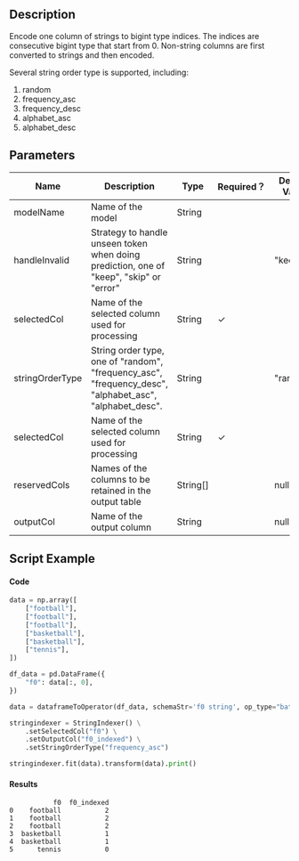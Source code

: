 ## Description
Encode one column of strings to bigint type indices.
 The indices are consecutive bigint type that start from 0.
 Non-string columns are first converted to strings and then encoded.
 
 Several string order type is supported, including:
 <ol>
 <li>random</li>
 <li>frequency_asc</li>
 <li>frequency_desc</li>
 <li>alphabet_asc</li>
 <li>alphabet_desc</li>
 </ol>

## Parameters
| Name | Description | Type | Required？ | Default Value |
| --- | --- | --- | --- | --- |
| modelName | Name of the model | String |  |  |
| handleInvalid | Strategy to handle unseen token when doing prediction, one of "keep", "skip" or "error" | String |  | "keep" |
| selectedCol | Name of the selected column used for processing | String | ✓ |  |
| stringOrderType | String order type, one of "random", "frequency_asc", "frequency_desc", "alphabet_asc", "alphabet_desc". | String |  | "random" |
| selectedCol | Name of the selected column used for processing | String | ✓ |  |
| reservedCols | Names of the columns to be retained in the output table | String[] |  | null |
| outputCol | Name of the output column | String |  | null |


## Script Example
#### Code
```python
data = np.array([
    ["football"],
    ["football"],
    ["football"],
    ["basketball"],
    ["basketball"],
    ["tennis"],
])

df_data = pd.DataFrame({
    "f0": data[:, 0],
})

data = dataframeToOperator(df_data, schemaStr='f0 string', op_type="batch")

stringindexer = StringIndexer() \
    .setSelectedCol("f0") \
    .setOutputCol("f0_indexed") \
    .setStringOrderType("frequency_asc")

stringindexer.fit(data).transform(data).print()
```

#### Results

```
           f0  f0_indexed
0    football           2
1    football           2
2    football           2
3  basketball           1
4  basketball           1
5      tennis           0
```

